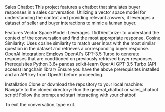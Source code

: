 Sales Chatbot
This project features a chatbot that simulates buyer responses in a sales conversation. Utilizing a vector space model for understanding the context and providing relevant answers, it leverages a dataset of seller and buyer interactions to mimic a human buyer.

Features
Vector Space Model: Leverages TfidfVectorizer to understand the context of the conversation and find the most appropriate response.
Cosine Similarity: Uses cosine similarity to match user input with the most similar question in the dataset and retrieves a corresponding buyer response.
OpenAI Integration: Employs OpenAI's GPT-3.5 Turbo to generate responses that are conditioned on previously retrieved buyer responses.
Prerequisites
Python 3.6+
pandas
scikit-learn
OpenAI GPT-3.5 Turbo (API access)
langchain library
Ensure you have the above prerequisites installed and an API key from OpenAI before proceeding.

Installation
Clone or download the repository to your local machine:
Navigate to the cloned directory:
Run the general_chatbot or sales_chatbot script!
Follow the prompt and start interacting with your chatbot!

To exit the conversation, type exit.
